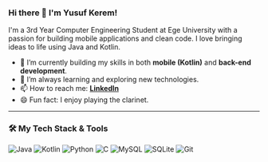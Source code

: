 ### Hi there 👋 I'm Yusuf Kerem!

I'm a 3rd Year Computer Engineering Student at Ege University with a passion for building mobile applications and clean code. I love bringing ideas to life using Java and Kotlin.

- 🔭 I’m currently building my skills in both **mobile (Kotlin)** and **back-end development**.
- 🌱 I’m always learning and exploring new technologies.
- 📫 How to reach me: **[LinkedIn](https://www.linkedin.com/in/yusuf-kerem-%C5%9Fahan-1b2607317/)**
- 😄 Fun fact: I enjoy playing the clarinet.

---

### 🛠️ My Tech Stack & Tools

![Java](https://img.shields.io/badge/Java-ED8B00?style=for-the-badge&logo=openjdk&logoColor=white)
![Kotlin](https://img.shields.io/badge/Kotlin-7F52FF?style=for-the-badge&logo=kotlin&logoColor=white)
![Python](https://img.shields.io/badge/Python-3776AB?style=for-the-badge&logo=python&logoColor=white)
![C](https://img.shields.io/badge/C-00599C?style=for-the-badge&logo=c&logoColor=white)
![MySQL](https://img.shields.io/badge/MySQL-4479A1?style=for-the-badge&logo=mysql&logoColor=white)
![SQLite](https://img.shields.io/badge/SQLite-003B57?style=for-the-badge&logo=sqlite&logoColor=white)
![Git](https://img.shields.io/badge/Git-F05032?style=for-the-badge&logo=git&logoColor=white)
